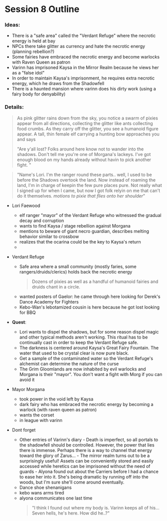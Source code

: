 # Session 8 Outline

### Ideas:
- There is a "safe area" called the "Verdant Refuge" where the necrotic energy is held at bay
- NPCs there take glitter as currency and hate the necrotic energy (planning rebellion?)
- Some fairies have embraced the necrotic energy and become warlocks with Raven Queen as patron
- Varinn has imprisoned Kaysa in the Mirror Realm because he views her as a "false idol"
- In order to maintain Kaysa's imprisonment, he requires extra necrotic energy, which he draws from the Shadowfell
- There is a haunted mansion where varinn does his dirty work (using a fairy body for denyability)

### Details:
> As pink glitter rains down from the sky, you notice a swarm of pixies appear from all directions, collecting the glitter like ants collecting food crumbs. As they carry off the glitter, you see a humanoid figure appear. A tall, thin female elf carrying a hunting bow approaches you and says 
> 
  > "Are y'all lost? Folks around here know not to wander into the shadows. Don't tell me you're one of Morgana's lackeys. I've got enough blood on my hands already without havin to pick another fight. "

  > "Name's Lori. I'm the ranger round these parts.. well, I used to be before the Shadows overtook the land. Now instead of roaming the land, I'm in charge of keepin the few pure places pure. Not really what I signed up for when I came, but now I got folk relyin on me that can't do it themselves. *motions to pixie that flies onto her shoulder*"
  > 
 - Lori Faewood 
    - elf ranger "mayor" of the Verdant Refuge who witnessed the gradual decay and corruption 
    - wants to find Kaysa / stage rebellion against Morgana
    - mentions to beware of giant necro guardian, describes melting behavior similar to crossbow
    - realizes that the ocarina could be the key to Kaysa's return
    - 
- Verdant Refuge
  - Safe area where a small community (mostly faries, some rangers/druids/clerics) holds back the necrotic energy
    > Dozens of pixies as well as a handful of humanoid fairies and druids chant in a circle. 
  - wanted posters of Gaelor: he came through here looking for Derek's Dance Academy for Fighters
  - Kebo-Wan's lebotamized cousin is here because he got lost looking for BBQ



- **Quest**:
    - Lori wants to dispel the shadows, but for some reason dispel magic and other typical methods aren't working. This ritual has to be continually cast in order to keep the Verdant Refuge safe. 
    - The darkness is centered around Kaysa's Great Fairy Fountain. The water that used to be crystal clear is now pure black. 
    - Get a sample of the contaminated water so the Verdant Refuge's alchemist can determine the nature of the curse
    - The Grim Gloomlands are now inhabited by evil warlocks and Morgana is their "mayor". You don't want a fight with Morg if you can avoid it 


- Mayor Morgana 
  - took power in the void left by Kaysa
  - dark fairy who has embraced the necrotic energy by becoming a warlock (with raven queen as patron)
  - wants the corset
  - in league with varinn
  
- Dont forget
  - Other entries of Varinn's diary
          - Death is imperfect, so all portals to the shadowfell should be controlled. However, the power that lies there is immense. Perhaps there is a way to channel that energy toward the glory of Zarus...
          - The mirror realm turns out to be a surprisingly useful! Assets can be conveniently stored and easily accessed while heretics can be imprisoned without the need of guards
          - Alyona found out about the Carriers before I had a chance to ease her into it. She's being dramatic by running off into the woods, but I'm sure she'll come around eventually.  
  - Dance shoe shenanigans
  - kebo wans arms tired
  - alyona communicates one last time 
    > "I think I found out where my body is. Varinn keeps all of his... Seven hells, he's here. How did he..?"
